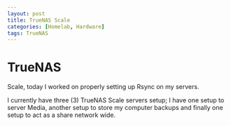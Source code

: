 ```yaml
---
layout: post
title: TrueNAS Scale
categories: [Homelab, Hardware]
tags: TrueNAS
---
```


# TrueNAS

Scale, today I worked on properly setting up Rsync on my servers.

I currently have three (3) TrueNAS Scale servers setup; I have one setup to server Media, another setup to store my computer backups and finally one setup to act as a share network wide.